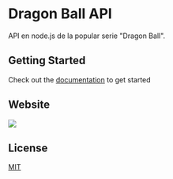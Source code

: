 # Dragon Ball API

API en node.js de la popular serie "Dragon Ball".

## Getting Started
Check out the [documentation][1] to get started

## Website

![](https://i.ibb.co/1Kq3cCk/dragon-ball-super-api-herokuapp-com-2.png)


## License
[MIT](https://choosealicense.com/licenses/mit/)

[1]: https://dragon-ball-super-api.herokuapp.com/es/documentacion
